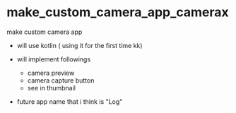 # make_custom_camera_app_camerax
make custom camera app

- will use kotlin ( using it for the first time kk)
- will implement followings
   - camera preview 
   - camera capture button 
   - see in thumbnail 

- future app name that i think is "Log"
